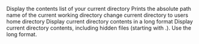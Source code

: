 Display the contents list of your current directory
Prints the absolute path name of the current working directory
change current directory to users home directory
Display current directory contents in a long format
Display current directory contents, including hidden files (starting with .). Use the long format. 
